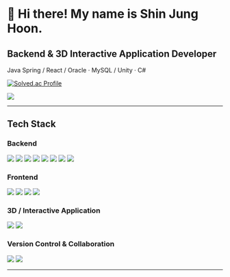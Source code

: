 # 👋 Hi there! My name is Shin Jung Hoon.

## Backend & 3D Interactive Application Developer

Java Spring / React / Oracle · MySQL / Unity · C#

[![Solved.ac Profile](http://mazassumnida.wtf/api/v2/generate_badge?boj=sjason2680)](https://solved.ac/sjason2680/)

<picture>
  <source
    srcset="https://github-readme-stats.vercel.app/api?username=sjunghoon10&show_icons=true&theme=dark"
    media="(prefers-color-scheme: dark)"
  />
  <source
    srcset="https://github-readme-stats.vercel.app/api?username=sjunghoon10&show_icons=true"
    media="(prefers-color-scheme: light), (prefers-color-scheme: no-preference)"
  />
  <img src="https://github-readme-stats.vercel.app/api?username=sjunghoon10&show_icons=true" />
</picture>

---

## Tech Stack

### Backend
<img src="https://img.shields.io/badge/java-007396?style=for-the-badge&logo=java&logoColor=white"> <img src="https://img.shields.io/badge/springboot-6DB33F?style=for-the-badge&logo=springboot&logoColor=white"> <img src="https://img.shields.io/badge/oracle-F80000?style=for-the-badge&logo=oracle&logoColor=white"> <img src="https://img.shields.io/badge/mysql-4479A1?style=for-the-badge&logo=mysql&logoColor=white"> <img src="https://img.shields.io/badge/jpa-007396?style=for-the-badge&logo=hibernate&logoColor=white"> <img src="https://img.shields.io/badge/mybatis-5F93E3?style=for-the-badge&logoColor=white"> <img src="https://img.shields.io/badge/rest api-6DB33F?style=for-the-badge&logo=rest&logoColor=white"> <img src="https://img.shields.io/badge/postman-FF6C37?style=for-the-badge&logo=postman&logoColor=white">
### Frontend
<img src="https://img.shields.io/badge/html5-E34F26?style=for-the-badge&logo=html5&logoColor=white"> <img src="https://img.shields.io/badge/css-1572B6?style=for-the-badge&logo=css3&logoColor=white"> <img src="https://img.shields.io/badge/javascript-F7DF1E?style=for-the-badge&logo=javascript&logoColor=black"> <img src="https://img.shields.io/badge/react-61DAFB?style=for-the-badge&logo=react&logoColor=black">
### 3D / Interactive Application
<img src="https://img.shields.io/badge/unity-000000?style=for-the-badge&logo=unity&logoColor=white"> <img src="https://img.shields.io/badge/C%23-239120?style=for-the-badge&logo=c-sharp&logoColor=white">
### Version Control & Collaboration
<img src="https://img.shields.io/badge/git-F05032?style=for-the-badge&logo=git&logoColor=white"> <img src="https://img.shields.io/badge/github-181717?style=for-the-badge&logo=github&logoColor=white">

---
<!--
**sjunghoon10/sjunghoon10** is a ✨ _special_ ✨ repository because its `README.md` (this file) appears on your GitHub profile.

Here are some ideas to get you started:

- 🔭 I’m currently working on ...
- 🌱 I’m currently learning ...
- 👯 I’m looking to collaborate on ...
- 🤔 I’m looking for help with ...
- 💬 Ask me about ...
- 📫 How to reach me: ...
- 😄 Pronouns: ...
- ⚡ Fun fact: ...
-->
